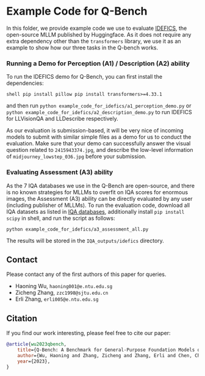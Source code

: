 # Example Code for Q-Bench

In this folder, we provide example code we use to evaluate [IDEFICS](https://huggingface.co/blog/idefics), the open-source MLLM published by Huggingface. As it does not require any extra dependency other than the `transformers` library, we use it as an example to show how our three tasks in the Q-bench works.

### Running a Demo for Perception (A1) / Description (A2) ability

To run the IDEFICS demo for Q-Bench, you can first install the dependencies:

`shell
pip install pillow
pip install transformers>=4.33.1
`

and then run `python example_code_for_idefics/a1_perception_demo.py` or `python example_code_for_idefics/a2_description_demo.py` to run IDEFICS for LLVisionQA and LLDescribe respectively.

As our evaluation is submission-based, it will be very nice of incoming models to submit with similar simple files as a demo for us to conduct the evaluation. Make sure that your demo can successfully answer the visual question related to `2415943374.jpg`, and describe the low-level information of `midjourney_lowstep_036.jpg` before your submission.


### Evaluating Assessment (A3) ability


As the 7 IQA databases we use in the Q-Bench are open-source, and there is no known strategies for MLLMs to overfit on IQA scores for enormous images, the Assessment (A3) ability can be directly evaluated by any user (including publisher of MLLMs). To run the evaluation code, download all IQA datasets as listed in [IQA databases](../a3_iqa_databases/), additionally install `pip install scipy` in shell, and run the script as follows:

```shell
python example_code_for_idefics/a3_assessment_all.py
```

The results will be stored in the `IQA_outputs/idefics` directory.

## Contact

Please contact any of the first authors of this paper for queries.

- Haoning Wu, `haoning001@e.ntu.edu.sg`
- Zicheng Zhang, `zzc1998@sjtu.edu.cn`
- Erli Zhang, `erli005@e.ntu.edu.sg`

## Citation

If you find our work interesting, please feel free to cite our paper:

```bibtex
@article{wu2023qbench,
    title={Q-Bench: A Benchmark for General-Purpose Foundation Models on Low-level Vision},
    author={Wu, Haoning and Zhang, Zicheng and Zhang, Erli and Chen, Chaofeng and Liao, Liang and Wang, Annan and Li, Chunyi and Sun, Wenxiu and Yan, Qiong and Zhai, Guangtao and Lin, Weisi},
    year={2023},
}
```
